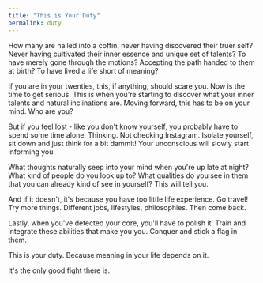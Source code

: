 ```yaml
---
title: "This is Your Duty"
permalink: duty
---
```


How many are nailed into a coffin, never having discovered their truer self? Never having cultivated their inner essence and unique set of talents? To have merely gone through the motions? Accepting the path handed to them at birth? To have lived a life short of meaning?

If you are in your twenties, this, if anything, should scare you. Now is the time to get serious. This is when you're starting to discover what your inner talents and natural inclinations are. Moving forward, this has to be on your mind. Who are you?

But if you feel lost - like you don't know yourself, you probably have to spend some time alone. Thinking. Not checking Instagram. Isolate yourself, sit down and just think for a bit dammit! Your unconscious will slowly start informing you.

What thoughts naturally seep into your mind when you're up late at night? What kind of people do you look up to? What qualities do you see in them that you can already kind of see in yourself? This will tell you.

And if it doesn't, it's because you have too little life experience. Go travel! Try more things. Different jobs, lifestyles, philosophies. Then come back.

Lastly, when you've detected your core, you'll have to polish it. Train and integrate these abilities that make you you. Conquer and stick a flag in them.

This is your duty. Because meaning in your life depends on it.

It's the only good fight there is.
